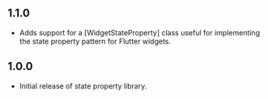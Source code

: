 ## 1.1.0

* Adds support for a [WidgetStateProperty] class useful for implementing the state property pattern for Flutter widgets.

## 1.0.0

* Initial release of state property library.
